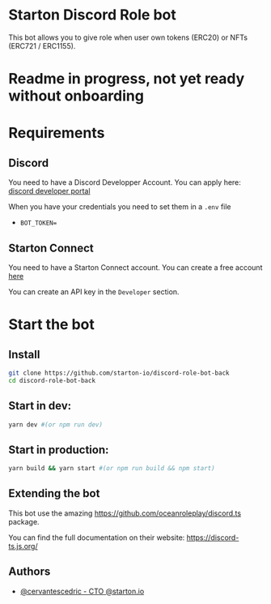 
# Starton Discord Role bot

This bot allows you to give role when user own tokens (ERC20) or NFTs (ERC721 / ERC1155).

# Readme in progress, not yet ready without onboarding

# Requirements
## Discord
You need to have a Discord Developper Account.
You can apply here: [discord developer portal](https://discord.com/developers/)

When you have your credentials you need to set them in a `.env` file

- `BOT_TOKEN=`



## Starton Connect
You need to have a Starton Connect account.
You can create a free account [here](https://connect.starton.io)

You can create an API key in the `Developer` section.


# Start the bot
## Install

```bash
git clone https://github.com/starton-io/discord-role-bot-back
cd discord-role-bot-back
```

## Start in dev:
```bash
yarn dev #(or npm run dev)
```

## Start in production:
```bash
yarn build && yarn start #(or npm run build && npm start)
```

## Extending the bot
This bot use the amazing https://github.com/oceanroleplay/discord.ts package.

You can find the full documentation on their website: https://discord-ts.js.org/

## Authors

- [@cervantescedric - CTO @starton.io](https://linkedin.com/in/cedriccervantes/)
